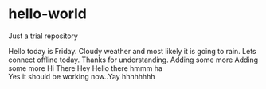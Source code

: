 # hello-world
Just a trial repository

Hello today is Friday. Cloudy weather and most likely it is going to rain.
Lets connect offline today.
Thanks for understanding.
Adding some more
Adding some more
Hi There
Hey
Hello there
hmmm
ha  
Yes it should be working now..Yay
hhhhhhhh
